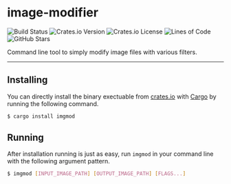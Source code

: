 # **image-modifier**

![Build Status](https://img.shields.io/github/workflow/status/c1m50c/image-modifier/Build?style=for-the-badge)
![Crates.io Version](https://img.shields.io/crates/v/imgmod?color=orange&style=for-the-badge)
![Crates.io License](https://img.shields.io/crates/l/imgmod?style=for-the-badge)
![Lines of Code](https://img.shields.io/tokei/lines/github/c1m50c/image-modifier?style=for-the-badge)
![GitHub Stars](https://img.shields.io/github/stars/c1m50c/image-modifier?color=yellow&style=for-the-badge)

Command line tool to simply modify image files with various filters.


---


## **Installing**
You can directly install the binary exectuable from <a href="https://crates.io/crates/imgmod">crates.io</a> with <a href="https://doc.rust-lang.org/cargo/">Cargo</a> by running the following command.

```bash
$ cargo install imgmod
```

## **Running**
After installation running is just as easy, run `imgmod` in your command line with the following argument pattern.

```bash
$ imgmod [INPUT_IMAGE_PATH] [OUTPUT_IMAGE_PATH] [FLAGS...]
```